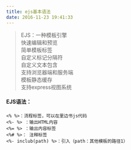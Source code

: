 ```yaml
---
title: ejs基本语法
date: 2016-11-23 19:41:33
---
```

> EJS：一种模板引擎  
> 快速编辑和预览  
> 简单模板标签  
> 自定义标记分隔符  
> 自定义文本包含  
> 支持浏览器端和服务端  
> 模板静态缓存  
> 支持express视图系统  

#### EJS语法：
```
<% %>：流程标签，可以在里边书js代码
<%- %> ：输出HTML内容
<%= %> ：输出内容标签
<%# %>： 注释标签
<%- inclub(path) %>：引入（path：其他模板的路径1）
```

  